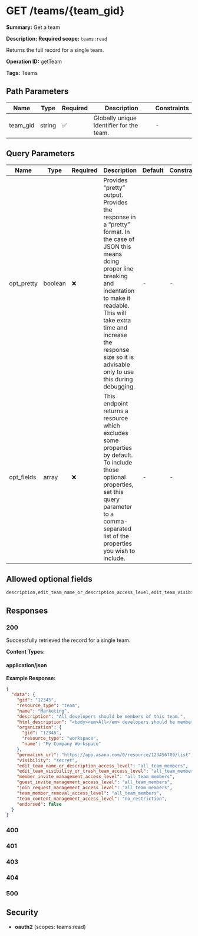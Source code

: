 # GET /teams/{team_gid}

**Summary:** Get a team

**Description:** <b>Required scope: </b><code>teams:read</code>

Returns the full record for a single team.

**Operation ID:** getTeam

**Tags:** Teams

## Path Parameters

| Name | Type | Required | Description | Constraints |
|------|------|----------|-------------|-------------|
| team_gid | string | ✅ | Globally unique identifier for the team. | - |

## Query Parameters

| Name | Type | Required | Description | Default | Constraints |
|------|------|----------|-------------|---------|-------------|
| opt_pretty | boolean | ❌ | Provides “pretty” output. Provides the response in a “pretty” format. In the case of JSON this means doing proper line breaking and indentation to make it readable. This will take extra time and increase the response size so it is advisable only to use this during debugging. | - | - |
| opt_fields | array | ❌ | This endpoint returns a resource which excludes some properties by default. To include those optional properties, set this query parameter to a comma-separated list of the properties you wish to include. | - | - |

## Allowed optional fields

```
description,edit_team_name_or_description_access_level,edit_team_visibility_or_trash_team_access_level,endorsed,guest_invite_management_access_level,html_description,join_request_management_access_level,member_invite_management_access_level,name,organization,organization.name,permalink_url,team_content_management_access_level,team_member_removal_access_level,visibility
```

## Responses

### 200

Successfully retrieved the record for a single team.

**Content Types:**

#### application/json

**Example Response:**

```json
{
  "data": {
    "gid": "12345",
    "resource_type": "team",
    "name": "Marketing",
    "description": "All developers should be members of this team.",
    "html_description": "<body><em>All</em> developers should be members of this team.</body>",
    "organization": {
      "gid": "12345",
      "resource_type": "workspace",
      "name": "My Company Workspace"
    },
    "permalink_url": "https://app.asana.com/0/resource/123456789/list",
    "visibility": "secret",
    "edit_team_name_or_description_access_level": "all_team_members",
    "edit_team_visibility_or_trash_team_access_level": "all_team_members",
    "member_invite_management_access_level": "all_team_members",
    "guest_invite_management_access_level": "all_team_members",
    "join_request_management_access_level": "all_team_members",
    "team_member_removal_access_level": "all_team_members",
    "team_content_management_access_level": "no_restriction",
    "endorsed": false
  }
}
```

### 400

<reference>

### 401

<reference>

### 403

<reference>

### 404

<reference>

### 500

<reference>

## Security

- **oauth2** (scopes: teams:read)

